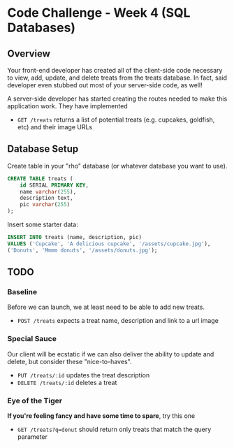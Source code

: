 # Code Challenge - Week 4 (SQL Databases)

## Overview

Your front-end developer has created all of the client-side code
necessary to view, add, update, and delete treats from the treats
database. In fact, said developer even stubbed out most of your
server-side code, as well!

A server-side developer has started creating the routes needed
to make this application work. They have implemented

* `GET /treats` returns a list of potential treats (e.g. cupcakes, goldfish, etc) and their image URLs

## Database Setup

Create table in your "rho" database (or whatever database you want to use).

```SQL
CREATE TABLE treats (
	id SERIAL PRIMARY KEY,
	name varchar(255),
	description text,
	pic varchar(255)
);
```
Insert some starter data:

```SQL
INSERT INTO treats (name, description, pic)
VALUES ('Cupcake', 'A delicious cupcake', '/assets/cupcake.jpg'),
('Donuts', 'Mmmm donuts', '/assets/donuts.jpg');
```

## TODO

### Baseline
Before we can launch, we at least need to be able to add new treats.

* `POST /treats` expects a treat name, description and link to a url image

### Special Sauce
Our client will be ecstatic if we can also deliver the ability to update and
delete, but consider these "nice-to-haves".

* `PUT /treats/:id` updates the treat description
* `DELETE /treats/:id` deletes a treat

### Eye of the Tiger
**If you're feeling fancy and have some time to spare**, try this one

* `GET /treats?q=donut` should return only treats that match the query parameter

